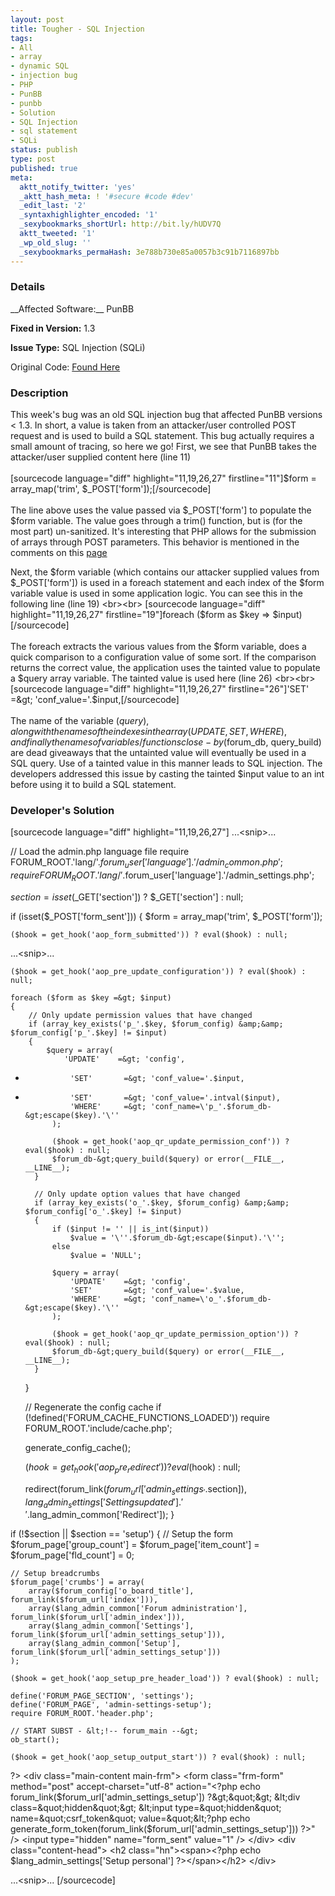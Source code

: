 ```yaml
---
layout: post
title: Tougher - SQL Injection
tags:
- All
- array
- dynamic SQL
- injection bug
- PHP
- PunBB
- punbb
- Solution
- SQL Injection
- sql statement
- SQLi
status: publish
type: post
published: true
meta:
  aktt_notify_twitter: 'yes'
  _aktt_hash_meta: ! '#secure #code #dev'
  _edit_last: '2'
  _syntaxhighlighter_encoded: '1'
  _sexybookmarks_shortUrl: http://bit.ly/hUDV7Q
  aktt_tweeted: '1'
  _wp_old_slug: ''
  _sexybookmarks_permaHash: 3e788b730e85a0057b3c91b7116897bb
---
```

<h3>Details</h3>
__Affected Software:__ PunBB

__Fixed in Version:__  1.3

__Issue Type:__ SQL Injection (SQLi)

Original Code: <a title="Tougher" href="http://spotthevuln.com/2010/12/tougher/" target="_blank">Found    Here</a>
<h3>Description</h3>
This week's bug was an old SQL injection bug that affected PunBB versions &lt; 1.3. In short, a value is taken from an attacker/user controlled POST request and is used to build a SQL statement. This bug actually requires a small amount of tracing, so here we go!  First, we see that PunBB takes the attacker/user supplied content here (line 11)
<br><br>
[sourcecode language="diff" highlight="11,19,26,27" firstline="11"]$form = array_map('trim', $_POST['form']);[/sourcecode]
<br><br>
The line above uses the value passed via $_POST['form'] to populate the $form variable. The value goes through a trim() function, but is (for the most part) un-sanitized. It's interesting that PHP allows for the submission of arrays through POST parameters. This behavior is mentioned in the comments on this <a title="Arrays" href="http://php.net/manual/en/reserved.variables.post.php" target="_blank">page</a>

Next, the $form variable (which contains our attacker supplied values from $_POST['form']) is used in a foreach statement and each index of the $form variable value is used in some application logic. You can see this in the following line (line 19)
<br><br>
[sourcecode language="diff" highlight="11,19,26,27" firstline="19"]foreach ($form as $key =&gt; $input)[/sourcecode]
<br><br>
The foreach extracts the various values from the $form variable, does a quick comparison to a configuration value of some sort. If the comparison returns the correct value, the application uses the tainted value to populate a $query array variable. The tainted value is used here (line 26)
<br><br>
[sourcecode language="diff" highlight="11,19,26,27" firstline="26"]'SET'		=&gt; 'conf_value='.$input,[/sourcecode]
<br><br>
The name of the variable ($query), along with the names of the indexes in the array (UPDATE, SET, WHERE), and finally the names of variables/functions close-by ($forum_db, query_build) are dead giveaways that the untainted value will eventually be used in a SQL query. Use of a tainted value in this manner leads to SQL injection.
The developers addressed this issue by casting the tainted $input value to an int before using it to build a SQL statement.

<h3>Developer's Solution</h3>
[sourcecode language="diff" highlight="11,19,26,27"]
...&lt;snip&gt;...

// Load the admin.php language file
require FORUM_ROOT.'lang/'.$forum_user['language'].'/admin_common.php';
require FORUM_ROOT.'lang/'.$forum_user['language'].'/admin_settings.php';

$section = isset($_GET['section']) ? $_GET['section'] : null;

if (isset($_POST['form_sent']))
{
	$form = array_map('trim', $_POST['form']);

	($hook = get_hook('aop_form_submitted')) ? eval($hook) : null;

...&lt;snip&gt;...

	($hook = get_hook('aop_pre_update_configuration')) ? eval($hook) : null;

	foreach ($form as $key =&gt; $input)
	{
		// Only update permission values that have changed
		if (array_key_exists('p_'.$key, $forum_config) &amp;&amp; $forum_config['p_'.$key] != $input)
		{
			$query = array(
				'UPDATE'	=&gt; 'config',
-				'SET'		=&gt; 'conf_value='.$input,
+				'SET'       =&gt; 'conf_value='.intval($input),
				'WHERE'		=&gt; 'conf_name=\'p_'.$forum_db-&gt;escape($key).'\''
			);

			($hook = get_hook('aop_qr_update_permission_conf')) ? eval($hook) : null;
			$forum_db-&gt;query_build($query) or error(__FILE__, __LINE__);
		}

		// Only update option values that have changed
		if (array_key_exists('o_'.$key, $forum_config) &amp;&amp; $forum_config['o_'.$key] != $input)
		{
			if ($input != '' || is_int($input))
				$value = '\''.$forum_db-&gt;escape($input).'\'';
			else
				$value = 'NULL';

			$query = array(
				'UPDATE'	=&gt; 'config',
				'SET'		=&gt; 'conf_value='.$value,
				'WHERE'		=&gt; 'conf_name=\'o_'.$forum_db-&gt;escape($key).'\''
			);

			($hook = get_hook('aop_qr_update_permission_option')) ? eval($hook) : null;
			$forum_db-&gt;query_build($query) or error(__FILE__, __LINE__);
		}
	}

	// Regenerate the config cache
	if (!defined('FORUM_CACHE_FUNCTIONS_LOADED'))
		require FORUM_ROOT.'include/cache.php';

	generate_config_cache();

	($hook = get_hook('aop_pre_redirect')) ? eval($hook) : null;

	redirect(forum_link($forum_url['admin_settings_'.$section]), $lang_admin_settings['Settings updated'].' '.$lang_admin_common['Redirect']);
}

if (!$section || $section == 'setup')
{
	// Setup the form
	$forum_page['group_count'] = $forum_page['item_count'] = $forum_page['fld_count'] = 0;

	// Setup breadcrumbs
	$forum_page['crumbs'] = array(
		array($forum_config['o_board_title'], forum_link($forum_url['index'])),
		array($lang_admin_common['Forum administration'], forum_link($forum_url['admin_index'])),
		array($lang_admin_common['Settings'], forum_link($forum_url['admin_settings_setup'])),
		array($lang_admin_common['Setup'], forum_link($forum_url['admin_settings_setup']))
	);

	($hook = get_hook('aop_setup_pre_header_load')) ? eval($hook) : null;

	define('FORUM_PAGE_SECTION', 'settings');
	define('FORUM_PAGE', 'admin-settings-setup');
	require FORUM_ROOT.'header.php';

	// START SUBST - &lt;!-- forum_main --&gt;
	ob_start();

	($hook = get_hook('aop_setup_output_start')) ? eval($hook) : null;

?&gt;
	&lt;div class=&quot;main-content main-frm&quot;&gt;
		&lt;form class=&quot;frm-form&quot; method=&quot;post&quot; accept-charset=&quot;utf-8&quot; action=&quot;&lt;?php echo forum_link($forum_url['admin_settings_setup']) ?&gt;&quot;&gt;
			&lt;div class=&quot;hidden&quot;&gt;
				&lt;input type=&quot;hidden&quot; name=&quot;csrf_token&quot; value=&quot;&lt;?php echo generate_form_token(forum_link($forum_url['admin_settings_setup'])) ?&gt;&quot; /&gt;
				&lt;input type=&quot;hidden&quot; name=&quot;form_sent&quot; value=&quot;1&quot; /&gt;
			&lt;/div&gt;
				&lt;div class=&quot;content-head&quot;&gt;
					&lt;h2 class=&quot;hn&quot;&gt;&lt;span&gt;&lt;?php echo $lang_admin_settings['Setup personal'] ?&gt;&lt;/span&gt;&lt;/h2&gt;
				&lt;/div&gt;

...&lt;snip&gt;...
[/sourcecode]
